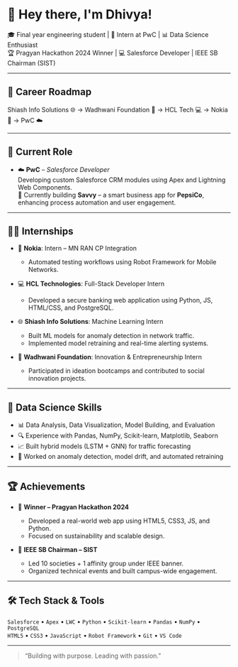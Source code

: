 # 👋 Hey there, I'm Dhivya!

🎓 Final year engineering student | 💼 Intern at PwC | 📊 Data Science Enthusiast  
🏆 Pragyan Hackathon 2024 Winner | 💻 Salesforce Developer | IEEE SB Chairman (SIST)

---

## 🚀 Career Roadmap

Shiash Info Solutions 🌐 → Wadhwani Foundation 🚀 → HCL Tech 💻 → Nokia 📶 → PwC ☁️

---

## 💼 Current Role

- ☁️ **PwC** – *Salesforce Developer*  
  Developing custom Salesforce CRM modules using Apex and Lightning Web Components.  
  📱 Currently building **Savvy** – a smart business app for **PepsiCo**, enhancing process automation and user engagement.

---

## 🧑‍💻 Internships

- 📶 **Nokia**: Intern – MN RAN CP Integration  
  - Automated testing workflows using Robot Framework for Mobile Networks.

- 💻 **HCL Technologies**: Full-Stack Developer Intern  
  - Developed a secure banking web application using Python, JS, HTML/CSS, and PostgreSQL.

- 🌐 **Shiash Info Solutions**: Machine Learning Intern  
  - Built ML models for anomaly detection in network traffic.  
  - Implemented model retraining and real-time alerting systems.

- 🚀 **Wadhwani Foundation**: Innovation & Entrepreneurship Intern  
  - Participated in ideation bootcamps and contributed to social innovation projects.

---

## 🧠 Data Science Skills

- 📊 Data Analysis, Data Visualization, Model Building, and Evaluation  
- 🔍 Experience with Pandas, NumPy, Scikit-learn, Matplotlib, Seaborn  
- 📈 Built hybrid models (LSTM + GNN) for traffic forecasting  
- 🧪 Worked on anomaly detection, model drift, and automated retraining

---

## 🏆 Achievements

- 🥇 **Winner – Pragyan Hackathon 2024**  
  - Developed a real-world web app using HTML5, CSS3, JS, and Python.  
  - Focused on sustainability and scalable design.

- 🌟 **IEEE SB Chairman – SIST**  
  - Led 10 societies + 1 affinity group under IEEE banner.  
  - Organized technical events and built campus-wide engagement.

---

## 🛠️ Tech Stack & Tools

`Salesforce` • `Apex` • `LWC` • `Python` • `Scikit-learn` • `Pandas` • `NumPy` • `PostgreSQL`  
`HTML5` • `CSS3` • `JavaScript` • `Robot Framework` • `Git` • `VS Code`

---


> “Building with purpose. Leading with passion.”

